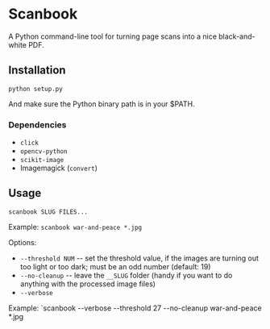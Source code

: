 # Scanbook

A Python command-line tool for turning page scans into a nice black-and-white PDF.


## Installation

`python setup.py`

And make sure the Python binary path is in your $PATH.

### Dependencies

- `click`
- `opencv-python`
- `scikit-image`
- Imagemagick (`convert`)


## Usage

`scanbook SLUG FILES...`

Example: `scanbook war-and-peace *.jpg`

Options:

- `--threshold NUM` -- set the threshold value, if the images are turning out too light or too dark; must be an odd number (default: 19)
- `--no-cleanup` -- leave the `__SLUG` folder (handy if you want to do anything with the processed image files)
- `--verbose`

Example: `scanbook --verbose --threshold 27 --no-cleanup war-and-peace *.jpg
